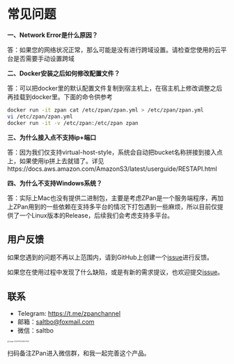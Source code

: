 # 常见问题

**一、Network Error是什么原因？**

答：如果您的网络状况正常，那么可能是没有进行跨域设置。请检查您使用的云平台是否需要手动设置跨域

**二、Docker安装之后如何修改配置文件？**

答：可以把docker里的默认配置文件复制到宿主机上，在宿主机上修改调整之后再挂载到docker里。下面的命令供参考

```bash
docker run -it zpan cat /etc/zpan/zpan.yml > /etc/zpan/zpan.yml
vi /etc/zpan/zpan.yml
docker run -it -v /etc/zpan:/etc/zpan zpan
```

**三、为什么接入点不支持ip+端口**

答：因为我们仅支持virtual-host-style，系统会自动把bucket名称拼接到接入点上，如果使用ip拼上去就错了。详见https://docs.aws.amazon.com/AmazonS3/latest/userguide/RESTAPI.html

**四、为什么不支持Windows系统？**

答：实际上Mac也没有提供二进制包，主要是考虑ZPan是一个服务端程序，再加上ZPan用到的一些依赖在支持多平台的情况下打包遇到一些麻烦，所以目前仅提供了一个Linux版本的Release，后续我们会考虑支持多平台。

## 用户反馈
如果您遇到的问题不再以上范围内，请到GitHub上创建一个[issue](https://github.com/saltbo/zpan/issue)进行反馈。

如果您在使用过程中发现了什么缺陷，或是有新的需求提议，也欢迎提交[issue](https://github.com/saltbo/zpan/issue)。

## 联系

- Telegram: https://t.me/zpanchannel
- 邮箱：saltbo@foxmail.com
- 微信：saltbo
  
<img src="https://static.saltbo.cn/images/image-20201110234507523.png" alt="image-20201110234507523" style="zoom: 25%;" />

扫码备注ZPan进入微信群，和我一起完善这个产品。
